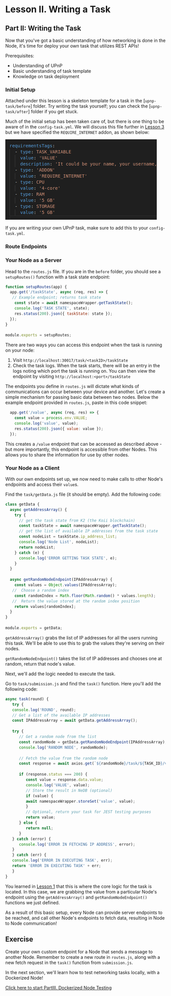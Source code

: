 # Lesson II. Writing a Task

## Part II: Writing the Task

Now that you've got a basic understanding of how networking is done in the Node, it's time for deploy your own task that utilizes REST APIs!

Prerequisites:

- Understanding of UPnP
- Basic understanding of task template
- Knowledge on task deployment

### Initial Setup

Attached under this lesson is a skeleton template for a task in the [`upnp-task/before`] folder. Try writing the task yourself; you can check the [`upnp-task/after`] folder if you get stuck.

Much of the initial setup has been taken care of, but there is one thing to be aware of in the `config-task.yml`. We will discuss this file further in [Lesson 3](../Lesson%203/README.md) but we have specified the `REQUIRE_INTERNET` addon, as shown below:

![Require Internet Addon](./imgs/require-internet.png)

If you are writing your own UPnP task, make sure to add this to your `config-task.yml`.

### Route Endpoints

### Your Node as a Server

Head to the `routes.js` file. If you are in the `before` folder, you should see a `setupRoutes()` function with a task state endpoint:

```javascript
function setupRoutes(app) {
  app.get('/taskState', async (req, res) => {
   // Example endpoint; returns task state
    const state = await namespaceWrapper.getTaskState();
    console.log('TASK STATE', state);
    res.status(200).json({ taskState: state });
  });
}

module.exports = setupRoutes;
```

There are two ways you can access this endpoint when the task is running on your node:

1. Visit `http://localhost:30017/task/<taskID>/taskState`
2. Check the task logs. When the task starts, there will be an entry in the logs noting which port the task is running on. You can then view the endpoint by visiting `http://localhost:<port>/taskState`

The endpoints you define in `routes.js` will dictate what kinds of communications can occur between your device and another. Let's create a simple mechanism for passing basic data between two nodes. Below the example endpoint provided in `routes.js`, paste in this code snippet:

```javascript
  app.get('/value', async (req, res) => {
    const value = process.env.VALUE;
    console.log('value', value);
    res.status(200).json({ value: value });
  });
```

This creates a `/value` endpoint that can be accessed as described above - but more importantly, this endpoint is accessible from other Nodes. This allows you to share the information for use by other nodes.

### Your Node as a Client

With our own endpoints set up, we now need to make calls to other Node's endpoints and access their `value`s.

Find the `task/getData.js` file (it should be empty). Add the following code:

```javascript
class getData {
  async getAddressArray() {
    try {
      // get the task state from K2 (the Koii blockchain)
      const taskState = await namespaceWrapper.getTaskState();
      // get the list of available IP addresses from the task state
      const nodeList = taskState.ip_address_list;
      console.log('Node List', nodeList);
      return nodeList;
    } catch (e) {
      console.log('ERROR GETTING TASK STATE', e);
    }
  }

  async getRandomNodeEndpoint(IPAddressArray) {
    const values = Object.values(IPAddressArray);
   //  Choose a random index
    const randomIndex = Math.floor(Math.random() * values.length);
   //  Return the value stored at the random index position
    return values[randomIndex];
  }
}

module.exports = getData;
```

`getAddressArray()` grabs the list of IP addresses for all the users running this task. We'll be able to use this to grab the values they're serving on their nodes.

`getRandomNodeEndpoint()` takes the list of IP addresses and chooses one at random, return that node's value.

Next, we'll add the logic needed to execute the task.

Go to `task/submission.js` and find the `task()` function. Here you'll add the following code:

```javascript
async task(round) {
   try {
   console.log('ROUND', round);
   // Get a list of the available IP addresses
   const IPAddressArray = await getData.getAddressArray();

   try {
      // Get a random node from the list
      const randomNode = getData.getRandomNodeEndpoint(IPAddressArray);
      console.log('RANDOM NODE', randomNode);

      // Fetch the value from the random node
      const response = await axios.get(`${randomNode}/task/${TASK_ID}/value`);

      if (response.status === 200) {
         const value = response.data.value;
         console.log('VALUE', value);
         // Store the result in NeDB (optional)
         if (value) {
         await namespaceWrapper.storeSet('value', value);
         }
         // Optional, return your task for JEST testing purposes
         return value;
      } else {
         return null;
      }
   } catch (error) {
      console.log('ERROR IN FETCHING IP ADDRESS', error);
   }
   } catch (err) {
   console.log('ERROR IN EXECUTING TASK', err);
   return 'ERROR IN EXECUTING TASK' + err;
   }
}
```

You learned in [Lesson 1](../Lesson%201/README.md) that this is where the core logic for the task is located. In this case, we are grabbing the value from a particular Node's endpoint using the `getAddressArray()` and `getRandomNodeEndpoint()` functions we just defined.

As a result of this basic setup, every Node can provide server endpoints to be reached, and call other Node's endpoints to fetch data, resulting in Node to Node communication!

## Exercise

Create your own custom endpoint for a Node that sends a message to another Node. Remember to create a new route in `routes.js`, along with a new fetch request in the `task()` function from `submission.js`.

In the next section, we'll learn how to test networking tasks locally, with a Dockerized Node!

[Click here to start PartIII. Dockerized Node Testing](./PartIII.md)
